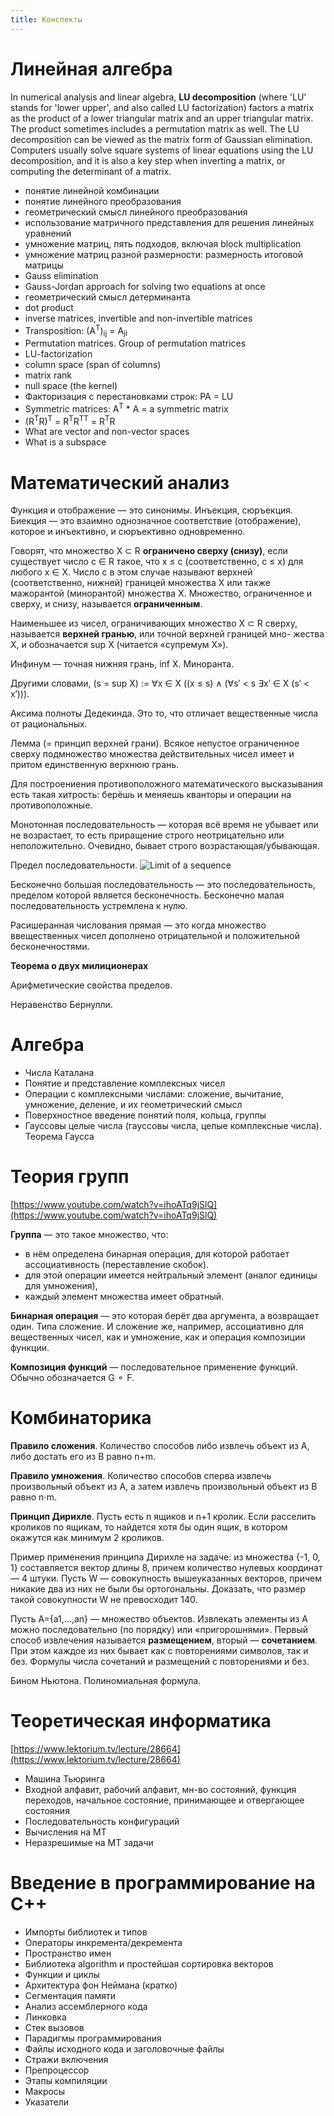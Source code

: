 ```yaml
---
title: Конспекты
---
```

# Линейная алгебра

In numerical analysis and linear algebra, **LU decomposition** (where 'LU' stands for 'lower upper', and also called LU factorization) factors a matrix as the product of a lower triangular matrix and an upper triangular matrix. The product sometimes includes a permutation matrix as well. The LU decomposition can be viewed as the matrix form of Gaussian elimination. Computers usually solve square systems of linear equations using the LU decomposition, and it is also a key step when inverting a matrix, or computing the determinant of a matrix.

- понятие линейной комбинации
- понятие линейного преобразования
- геометрический смысл линейного преобразования
- использование матричного представления для решения линейных уравнений
- умножение матриц, пять подходов, включая block multiplication
- умножение матриц разной размерности: размерность итоговой матрицы
- Gauss elimination
- Gauss-Jordan approach for solving two equations at once
- геометрический смысл детерминанта
- dot product
- inverse matrices, invertible and non-invertible matrices
- Transposition: (A<sup>T</sup>)<sub>ij</sub> = A<sub>ji</sub>
- Permutation matrices. Group of permutation matrices
- LU-factorization
- column space (span of columns)
- matrix rank
- null space (the kernel)
- Факторизация с перестановками строк: PA = LU
- Symmetric matrices: A<sup>T</sup> * A = a symmetric matrix
- (R<sup>T</sup>R)<sup>T</sup> = R<sup>T</sup>R<sup>TT</sup> = R<sup>T</sup>R
- What are vector and non-vector spaces
- What is a subspace

# Математический анализ
Функция и отображение — это синонимы. Инъекция, сюръекция. Биекция — это взаимно однозначное соответствие (отображение), которое и инъективно, и сюръективно одновременно.

Говорят, что множество X ⊂ R **ограничено сверху (снизу)**, если существует число c ∈ R такое, что x ≤ c (соответственно, c ≤ x) для
любого x ∈ X. Число c в этом случае называют верхней (соответственно, нижней) границей множества X или также мажорантой
(минорантой) множества X. Множество, ограниченное и сверху, и снизу, называется **ограниченным**.

Наименьшее из чисел, ограничивающих множество X ⊂ R сверху, называется **верхней гранью**, или точной верхней границей мно-
жества X, и обозначается sup X (читается «супремум X»). 

Инфинум — точная нижняя грань, inf X. Миноранта.

Другими словами,
(s = sup X) := ∀x ∈ X ((x ≤ s) ∧ (∀s′ < s ∃x′ ∈ X (s′ < x′))).

Аксима полноты Дедекинда. Это то, что отличает вещественные числа от рациональных.

Лемма (= принцип верхней грани). Всякое непустое ограниченное сверху подмножество множества действительных чисел имеет и притом единственную верхнюю грань.

Для построениения противоположного математического высказывания есть такая хитрость: берёшь и меняешь кванторы и операции на противоположные.

Монотонная последовательность — которая всё время не убывает или не возрастает, то есть приращение строго неотрицательно или неположительно. Очевидно, бывает строго возрастающая/убывающая.

Предел последовательности. 
![Limit of a sequence](https://wikimedia.org/api/rest_v1/media/math/render/svg/0af1ef188447bee409412e68fb5a6aa790c3869b) 

Бесконечно большая последовательность — это последовательность, пределом которой является бесконечность. Бесконечно малая последовательность устремлена к нулю.

Расишеранная числования прямая — это когда множество ввещественных чисел дополнено отрицательной и положительной бесконечностями.

**Теорема о двух милиционерах**

Арифметические свойства пределов. 

Неравенство Бернулли. 

# Алгебра

- Числа Каталана
- Понятие и представление комплексных чисел
- Операции с комплексными числами: сложение, вычитание, умножение, деление, и их геометрический смысл
- Поверхностное введение понятий поля, кольца, группы
- Гауссовы целые числа (гауссовы числа, целые комплексные числа). Теорема Гаусса

# Теория групп

[https://www.youtube.com/watch?v=ihoATq9jSlQ](https://www.youtube.com/watch?v=ihoATq9jSlQ)

**Группа** — это такое множество, что:
- в нём определена бинарная операция, для которой работает ассоциативность (переставление скобок).
- для этой операции имеется нейтральный элемент (аналог единицы для умножения), 
- каждый элемент множества имеет обратный. 

**Бинарная операция** — это которая берёт два аргумента, а возвращает один. Типа сложение. И сложение же, например, ассоциативно для вещественных чисел, как и умножение, как и операция композиции функции. 

**Композиция функций** — последовательное применение функций. Обычно обозначается G &#9900; F.

# Комбинаторика

**Правило сложения**. Количество способов либо извлечь объект из A, либо достать его из B равно n+m.

**Правило умножения**. Количество способов сперва извлечь произвольный объект из A, а затем извлечь произвольный объект из B равно n⋅m.

**Принцип Дирихле**. Пусть есть n ящиков и n+1 кролик. Если расселить кроликов по ящикам, то найдется хотя бы один ящик, в котором окажутся как минимум 2 кроликов.

Пример применения принципа Дирихле на задаче: из множества {-1, 0, 1} составляется вектор длины 8, причем количество нулевых координат — 4 штуки. Пусть W — совокупность вышеуказанных векторов, причем никакие два из них не были бы ортогональны. Доказать, что размер такой совокупности W не превосходит 140.

Пусть A={a1,…,an} — множество объектов. Извлекать элементы из A можно последовательно (по порядку) или «пригорошнями». Первый способ извлечения называется **размещением**, вторый — **сочетанием**. При этом каждое из них бывает как с повторениями символов, так и без.
Формулы числа сочетаний и размещений с повторениями и без.

Бином Ньютона. Полиномиальная формула.

# Теоретическая информатика

[https://www.lektorium.tv/lecture/28664](https://www.lektorium.tv/lecture/28664)

- Машина Тьюринга
- Входной алфавит, рабочий алфавит, мн-во состояний, функция переходов, начальное состояние, принимающее и отвергающее состояния
- Последовательность конфигураций
- Вычисления на МТ
- Неразрешимые на МТ задачи

# Введение в программирование на С++

- Импорты библиотек и типов
- Операторы инкремента/декремента
- Пространство имен
- Библиотека algorithm и простейшая сортировка векторов
- Функции и циклы
- Архитектура фон Неймана (кратко)
- Сегментация памяти
- Анализ ассемблерного кода
- Линковка
- Стек вызовов
- Парадигмы программирования
- Файлы исходного кода и заголовочные файлы
- Стражи включения
- Препроцессор
- Этапы компиляции
- Макросы
- Указатели
